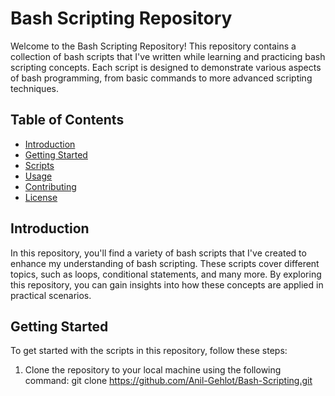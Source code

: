 # Bash Scripting Repository

Welcome to the Bash Scripting Repository! This repository contains a collection of bash scripts that I've written while learning and practicing bash scripting concepts. Each script is designed to demonstrate various aspects of bash programming, from basic commands to more advanced scripting techniques.

## Table of Contents

- [Introduction](#introduction)
- [Getting Started](#getting-started)
- [Scripts](#scripts)
- [Usage](#usage)
- [Contributing](#contributing)
- [License](#license)

## Introduction

In this repository, you'll find a variety of bash scripts that I've created to enhance my understanding of bash scripting. These scripts cover different topics, such as loops, conditional statements, and many more. By exploring this repository, you can gain insights into how these concepts are applied in practical scenarios.

## Getting Started

To get started with the scripts in this repository, follow these steps:

1. Clone the repository to your local machine using the following command:
   git clone https://github.com/Anil-Gehlot/Bash-Scripting.git
